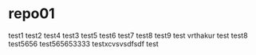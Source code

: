 # repo01
test1
test2
test4
test3
test5
test6
test7
test8
test9
test vrthakur
test
test8
test5656
test565653333
testxcvsvsdfsdf
test
